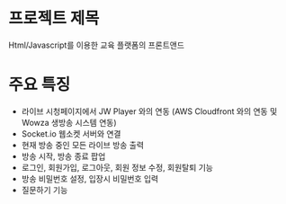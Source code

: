 # 프로젝트 제목
Html/Javascript를 이용한 교육 플랫폼의 프론트앤드

# 주요 특징
* 라이브 시청페이지에서 JW Player 와의 연동 (AWS Cloudfront 와의 연동 및 Wowza 생방송 시스템 연동)
* Socket.io 웹소켓 서버와 연결
* 현재 방송 중인 모든 라이브 방송 출력
* 방송 시작, 방송 종료 팝업
* 로그인, 회원가입, 로그아웃, 회원 정보 수정, 회원탈퇴 기능
* 방송 비밀번호 설정, 입장시 비밀번호 입력
* 질문하기 기능

